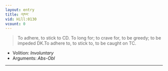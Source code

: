 ```yaml
---
layout: entry
title: འཁར་
vid: Hill:0130
vcount: 0
---
```

> To adhere, to stick to CD\. To long for; to crave for, to be greedy; to be impeded DK\.To adhere to, to stick to, to be caught on TC\.

* Volition: _Involuntary_
* Arguments: _Abs-Obl_

---

